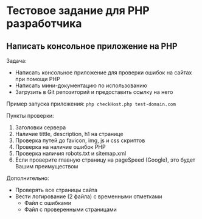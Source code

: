 # Тестовое задание для PHP разработчика  
  
## Написать консольное приложение на PHP

Задача:
* Написать консольное приложение для проверки ошибок на сайтах при помощи PHP
* Написать мини-документацию по использованию
* Загрузить в Git репозиторий и предоставить ссылку на него  
  
Пример запуска приложения:
```php checkHost.php test-domain.com```  
  
Пункты проверки:
1. Заголовки сервера
2. Наличие tittle, description, h1 на странице
3. Проверка путей до favicon, img, js и css скриптов
4. Проверка на наличие ошибок PHP
5. Проверка наличия robots.txt и sitemap.xml
6. Если проверите главную страницу на pageSpeed (Google), это будет Вашим преимуществом 

Дополнительно:
* Проверять все страницы сайта
* Вести логирование (2 файла) с временными отметками
    * Файл с ошибками
    * Файл с проверенными страницами